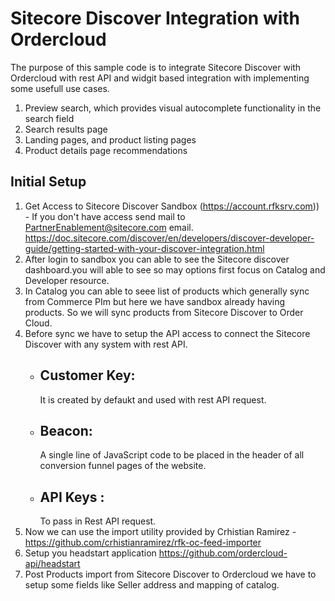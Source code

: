 # Sitecore Discover Integration with Ordercloud

The purpose of this sample code is to integrate Sitecore Discover with Ordercloud with rest API and widgit based integration with implementing some usefull use cases.

1. Preview search, which provides visual autocomplete functionality in the search field
2. Search results page
3. Landing pages, and product listing pages
4. Product details page recommendations

## Initial Setup
1. Get Access to Sitecore Discover Sandbox (https://account.rfksrv.com)) - If you don't have access send mail to PartnerEnablement@sitecore.com email. https://doc.sitecore.com/discover/en/developers/discover-developer-guide/getting-started-with-your-discover-integration.html
2. After login to sandbox you can able to see the Sitecore discover dashboard.you will able to see so may options first focus on Catalog and Developer resource.
3. In Catalog you can able to seee list of products which generally sync from Commerce PIm but here we have sandbox already having products. So we will sync products from Sitecore Discover to Order Cloud.
4. Before sync we have to setup the API access to connect the Sitecore Discover with any system with rest API.
   - ## Customer Key: 
      It is created by defaukt and used with rest API request.
   - ## Beacon:
      A single line of JavaScript code to be placed in the header of all conversion funnel pages of the website.
   - ## API Keys : 
      To pass in Rest API request.
 5. Now we can use the import utility provided by Crhistian Ramirez - https://github.com/crhistianramirez/rfk-oc-feed-importer
 6. Setup you headstart application https://github.com/ordercloud-api/headstart
 7. Post Products import from Sitecore Discover to Ordercloud we have to setup some fields like Seller address and mapping of catalog.




